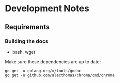 Development Notes
=================

Requirements
------------

### Building the docs

* bash, wget

Make sure these dependencies are up to date:

    go get -u golang.org/x/tools/godoc
    go get -u github.com/alecthomas/chroma/cmd/chroma

